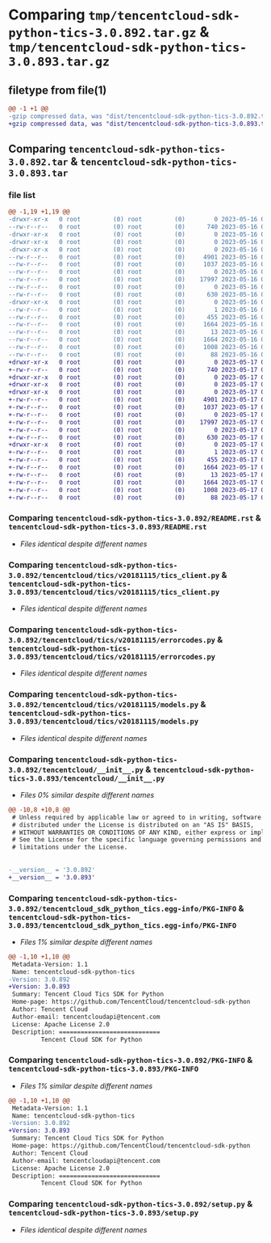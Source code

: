 # Comparing `tmp/tencentcloud-sdk-python-tics-3.0.892.tar.gz` & `tmp/tencentcloud-sdk-python-tics-3.0.893.tar.gz`

## filetype from file(1)

```diff
@@ -1 +1 @@
-gzip compressed data, was "dist/tencentcloud-sdk-python-tics-3.0.892.tar", last modified: Tue May 16 00:48:06 2023, max compression
+gzip compressed data, was "dist/tencentcloud-sdk-python-tics-3.0.893.tar", last modified: Wed May 17 03:42:41 2023, max compression
```

## Comparing `tencentcloud-sdk-python-tics-3.0.892.tar` & `tencentcloud-sdk-python-tics-3.0.893.tar`

### file list

```diff
@@ -1,19 +1,19 @@
-drwxr-xr-x   0 root         (0) root         (0)        0 2023-05-16 00:48:06.000000 tencentcloud-sdk-python-tics-3.0.892/
--rw-r--r--   0 root         (0) root         (0)      740 2023-05-16 00:48:06.000000 tencentcloud-sdk-python-tics-3.0.892/README.rst
-drwxr-xr-x   0 root         (0) root         (0)        0 2023-05-16 00:48:06.000000 tencentcloud-sdk-python-tics-3.0.892/tencentcloud/
-drwxr-xr-x   0 root         (0) root         (0)        0 2023-05-16 00:48:06.000000 tencentcloud-sdk-python-tics-3.0.892/tencentcloud/tics/
-drwxr-xr-x   0 root         (0) root         (0)        0 2023-05-16 00:48:06.000000 tencentcloud-sdk-python-tics-3.0.892/tencentcloud/tics/v20181115/
--rw-r--r--   0 root         (0) root         (0)     4901 2023-05-16 00:48:06.000000 tencentcloud-sdk-python-tics-3.0.892/tencentcloud/tics/v20181115/tics_client.py
--rw-r--r--   0 root         (0) root         (0)     1037 2023-05-16 00:48:06.000000 tencentcloud-sdk-python-tics-3.0.892/tencentcloud/tics/v20181115/errorcodes.py
--rw-r--r--   0 root         (0) root         (0)        0 2023-05-16 00:48:06.000000 tencentcloud-sdk-python-tics-3.0.892/tencentcloud/tics/v20181115/__init__.py
--rw-r--r--   0 root         (0) root         (0)    17997 2023-05-16 00:48:06.000000 tencentcloud-sdk-python-tics-3.0.892/tencentcloud/tics/v20181115/models.py
--rw-r--r--   0 root         (0) root         (0)        0 2023-05-16 00:48:06.000000 tencentcloud-sdk-python-tics-3.0.892/tencentcloud/tics/__init__.py
--rw-r--r--   0 root         (0) root         (0)      630 2023-05-16 00:48:06.000000 tencentcloud-sdk-python-tics-3.0.892/tencentcloud/__init__.py
-drwxr-xr-x   0 root         (0) root         (0)        0 2023-05-16 00:48:06.000000 tencentcloud-sdk-python-tics-3.0.892/tencentcloud_sdk_python_tics.egg-info/
--rw-r--r--   0 root         (0) root         (0)        1 2023-05-16 00:48:06.000000 tencentcloud-sdk-python-tics-3.0.892/tencentcloud_sdk_python_tics.egg-info/dependency_links.txt
--rw-r--r--   0 root         (0) root         (0)      455 2023-05-16 00:48:06.000000 tencentcloud-sdk-python-tics-3.0.892/tencentcloud_sdk_python_tics.egg-info/SOURCES.txt
--rw-r--r--   0 root         (0) root         (0)     1664 2023-05-16 00:48:06.000000 tencentcloud-sdk-python-tics-3.0.892/tencentcloud_sdk_python_tics.egg-info/PKG-INFO
--rw-r--r--   0 root         (0) root         (0)       13 2023-05-16 00:48:06.000000 tencentcloud-sdk-python-tics-3.0.892/tencentcloud_sdk_python_tics.egg-info/top_level.txt
--rw-r--r--   0 root         (0) root         (0)     1664 2023-05-16 00:48:06.000000 tencentcloud-sdk-python-tics-3.0.892/PKG-INFO
--rw-r--r--   0 root         (0) root         (0)     1008 2023-05-16 00:48:06.000000 tencentcloud-sdk-python-tics-3.0.892/setup.py
--rw-r--r--   0 root         (0) root         (0)       88 2023-05-16 00:48:06.000000 tencentcloud-sdk-python-tics-3.0.892/setup.cfg
+drwxr-xr-x   0 root         (0) root         (0)        0 2023-05-17 03:42:41.000000 tencentcloud-sdk-python-tics-3.0.893/
+-rw-r--r--   0 root         (0) root         (0)      740 2023-05-17 03:42:41.000000 tencentcloud-sdk-python-tics-3.0.893/README.rst
+drwxr-xr-x   0 root         (0) root         (0)        0 2023-05-17 03:42:41.000000 tencentcloud-sdk-python-tics-3.0.893/tencentcloud/
+drwxr-xr-x   0 root         (0) root         (0)        0 2023-05-17 03:42:41.000000 tencentcloud-sdk-python-tics-3.0.893/tencentcloud/tics/
+drwxr-xr-x   0 root         (0) root         (0)        0 2023-05-17 03:42:41.000000 tencentcloud-sdk-python-tics-3.0.893/tencentcloud/tics/v20181115/
+-rw-r--r--   0 root         (0) root         (0)     4901 2023-05-17 03:42:41.000000 tencentcloud-sdk-python-tics-3.0.893/tencentcloud/tics/v20181115/tics_client.py
+-rw-r--r--   0 root         (0) root         (0)     1037 2023-05-17 03:42:41.000000 tencentcloud-sdk-python-tics-3.0.893/tencentcloud/tics/v20181115/errorcodes.py
+-rw-r--r--   0 root         (0) root         (0)        0 2023-05-17 03:42:41.000000 tencentcloud-sdk-python-tics-3.0.893/tencentcloud/tics/v20181115/__init__.py
+-rw-r--r--   0 root         (0) root         (0)    17997 2023-05-17 03:42:41.000000 tencentcloud-sdk-python-tics-3.0.893/tencentcloud/tics/v20181115/models.py
+-rw-r--r--   0 root         (0) root         (0)        0 2023-05-17 03:42:41.000000 tencentcloud-sdk-python-tics-3.0.893/tencentcloud/tics/__init__.py
+-rw-r--r--   0 root         (0) root         (0)      630 2023-05-17 03:42:41.000000 tencentcloud-sdk-python-tics-3.0.893/tencentcloud/__init__.py
+drwxr-xr-x   0 root         (0) root         (0)        0 2023-05-17 03:42:41.000000 tencentcloud-sdk-python-tics-3.0.893/tencentcloud_sdk_python_tics.egg-info/
+-rw-r--r--   0 root         (0) root         (0)        1 2023-05-17 03:42:41.000000 tencentcloud-sdk-python-tics-3.0.893/tencentcloud_sdk_python_tics.egg-info/dependency_links.txt
+-rw-r--r--   0 root         (0) root         (0)      455 2023-05-17 03:42:41.000000 tencentcloud-sdk-python-tics-3.0.893/tencentcloud_sdk_python_tics.egg-info/SOURCES.txt
+-rw-r--r--   0 root         (0) root         (0)     1664 2023-05-17 03:42:41.000000 tencentcloud-sdk-python-tics-3.0.893/tencentcloud_sdk_python_tics.egg-info/PKG-INFO
+-rw-r--r--   0 root         (0) root         (0)       13 2023-05-17 03:42:41.000000 tencentcloud-sdk-python-tics-3.0.893/tencentcloud_sdk_python_tics.egg-info/top_level.txt
+-rw-r--r--   0 root         (0) root         (0)     1664 2023-05-17 03:42:41.000000 tencentcloud-sdk-python-tics-3.0.893/PKG-INFO
+-rw-r--r--   0 root         (0) root         (0)     1008 2023-05-17 03:42:41.000000 tencentcloud-sdk-python-tics-3.0.893/setup.py
+-rw-r--r--   0 root         (0) root         (0)       88 2023-05-17 03:42:41.000000 tencentcloud-sdk-python-tics-3.0.893/setup.cfg
```

### Comparing `tencentcloud-sdk-python-tics-3.0.892/README.rst` & `tencentcloud-sdk-python-tics-3.0.893/README.rst`

 * *Files identical despite different names*

### Comparing `tencentcloud-sdk-python-tics-3.0.892/tencentcloud/tics/v20181115/tics_client.py` & `tencentcloud-sdk-python-tics-3.0.893/tencentcloud/tics/v20181115/tics_client.py`

 * *Files identical despite different names*

### Comparing `tencentcloud-sdk-python-tics-3.0.892/tencentcloud/tics/v20181115/errorcodes.py` & `tencentcloud-sdk-python-tics-3.0.893/tencentcloud/tics/v20181115/errorcodes.py`

 * *Files identical despite different names*

### Comparing `tencentcloud-sdk-python-tics-3.0.892/tencentcloud/tics/v20181115/models.py` & `tencentcloud-sdk-python-tics-3.0.893/tencentcloud/tics/v20181115/models.py`

 * *Files identical despite different names*

### Comparing `tencentcloud-sdk-python-tics-3.0.892/tencentcloud/__init__.py` & `tencentcloud-sdk-python-tics-3.0.893/tencentcloud/__init__.py`

 * *Files 0% similar despite different names*

```diff
@@ -10,8 +10,8 @@
 # Unless required by applicable law or agreed to in writing, software
 # distributed under the License is distributed on an "AS IS" BASIS,
 # WITHOUT WARRANTIES OR CONDITIONS OF ANY KIND, either express or implied.
 # See the License for the specific language governing permissions and
 # limitations under the License.
 
 
-__version__ = '3.0.892'
+__version__ = '3.0.893'
```

### Comparing `tencentcloud-sdk-python-tics-3.0.892/tencentcloud_sdk_python_tics.egg-info/PKG-INFO` & `tencentcloud-sdk-python-tics-3.0.893/tencentcloud_sdk_python_tics.egg-info/PKG-INFO`

 * *Files 1% similar despite different names*

```diff
@@ -1,10 +1,10 @@
 Metadata-Version: 1.1
 Name: tencentcloud-sdk-python-tics
-Version: 3.0.892
+Version: 3.0.893
 Summary: Tencent Cloud Tics SDK for Python
 Home-page: https://github.com/TencentCloud/tencentcloud-sdk-python
 Author: Tencent Cloud
 Author-email: tencentcloudapi@tencent.com
 License: Apache License 2.0
 Description: ============================
         Tencent Cloud SDK for Python
```

### Comparing `tencentcloud-sdk-python-tics-3.0.892/PKG-INFO` & `tencentcloud-sdk-python-tics-3.0.893/PKG-INFO`

 * *Files 1% similar despite different names*

```diff
@@ -1,10 +1,10 @@
 Metadata-Version: 1.1
 Name: tencentcloud-sdk-python-tics
-Version: 3.0.892
+Version: 3.0.893
 Summary: Tencent Cloud Tics SDK for Python
 Home-page: https://github.com/TencentCloud/tencentcloud-sdk-python
 Author: Tencent Cloud
 Author-email: tencentcloudapi@tencent.com
 License: Apache License 2.0
 Description: ============================
         Tencent Cloud SDK for Python
```

### Comparing `tencentcloud-sdk-python-tics-3.0.892/setup.py` & `tencentcloud-sdk-python-tics-3.0.893/setup.py`

 * *Files identical despite different names*

